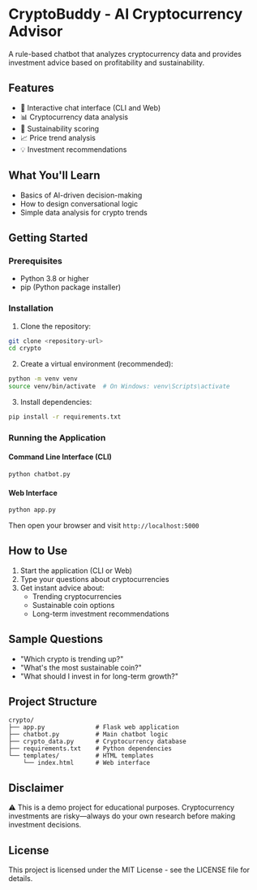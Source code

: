 # CryptoBuddy - AI Cryptocurrency Advisor

A rule-based chatbot that analyzes cryptocurrency data and provides investment advice based on profitability and sustainability.

## Features

- 🤖 Interactive chat interface (CLI and Web)
- 📊 Cryptocurrency data analysis
- 🌱 Sustainability scoring
- 📈 Price trend analysis
- 💡 Investment recommendations

## What You'll Learn

- Basics of AI-driven decision-making
- How to design conversational logic
- Simple data analysis for crypto trends

## Getting Started

### Prerequisites

- Python 3.8 or higher
- pip (Python package installer)

### Installation

1. Clone the repository:
```bash
git clone <repository-url>
cd crypto
```

2. Create a virtual environment (recommended):
```bash
python -m venv venv
source venv/bin/activate  # On Windows: venv\Scripts\activate
```

3. Install dependencies:
```bash
pip install -r requirements.txt
```

### Running the Application

#### Command Line Interface (CLI)
```bash
python chatbot.py
```

#### Web Interface
```bash
python app.py
```
Then open your browser and visit `http://localhost:5000`

## How to Use

1. Start the application (CLI or Web)
2. Type your questions about cryptocurrencies
3. Get instant advice about:
   - Trending cryptocurrencies
   - Sustainable coin options
   - Long-term investment recommendations

## Sample Questions

- "Which crypto is trending up?"
- "What's the most sustainable coin?"
- "What should I invest in for long-term growth?"

## Project Structure

```
crypto/
├── app.py              # Flask web application
├── chatbot.py          # Main chatbot logic
├── crypto_data.py      # Cryptocurrency database
├── requirements.txt    # Python dependencies
└── templates/          # HTML templates
    └── index.html      # Web interface
```

## Disclaimer

⚠️ This is a demo project for educational purposes. Cryptocurrency investments are risky—always do your own research before making investment decisions.

## License

This project is licensed under the MIT License - see the LICENSE file for details.
